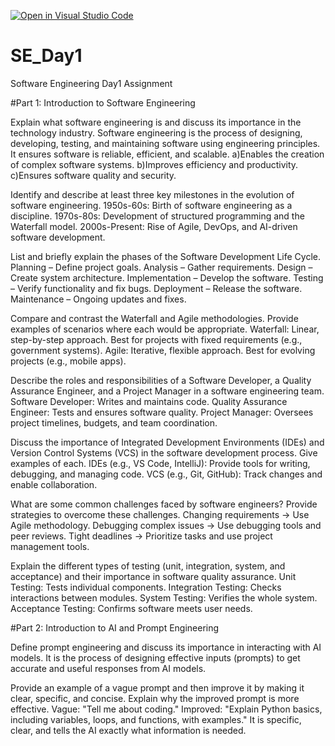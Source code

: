 [![Open in Visual Studio Code](https://classroom.github.com/assets/open-in-vscode-2e0aaae1b6195c2367325f4f02e2d04e9abb55f0b24a779b69b11b9e10269abc.svg)](https://classroom.github.com/online_ide?assignment_repo_id=18363399&assignment_repo_type=AssignmentRepo)
# SE_Day1
Software Engineering Day1 Assignment

#Part 1: Introduction to Software Engineering

Explain what software engineering is and discuss its importance in the technology industry.
Software engineering is the process of designing, developing, testing, and maintaining software using engineering principles. It ensures software is reliable, efficient, and scalable.
a)Enables the creation of complex software systems.
b)Improves efficiency and productivity.
c)Ensures software quality and security.


Identify and describe at least three key milestones in the evolution of software engineering.
1950s-60s: Birth of software engineering as a discipline.
1970s-80s: Development of structured programming and the Waterfall model.
2000s-Present: Rise of Agile, DevOps, and AI-driven software development.


List and briefly explain the phases of the Software Development Life Cycle.
Planning – Define project goals.
Analysis – Gather requirements.
Design – Create system architecture.
Implementation – Develop the software.
Testing – Verify functionality and fix bugs.
Deployment – Release the software.
Maintenance – Ongoing updates and fixes.


Compare and contrast the Waterfall and Agile methodologies. Provide examples of scenarios where each would be appropriate.
Waterfall: Linear, step-by-step approach. Best for projects with fixed requirements (e.g., government systems).
Agile: Iterative, flexible approach. Best for evolving projects (e.g., mobile apps).

Describe the roles and responsibilities of a Software Developer, a Quality Assurance Engineer, and a Project Manager in a software engineering team.
Software Developer: Writes and maintains code.
Quality Assurance Engineer: Tests and ensures software quality.
Project Manager: Oversees project timelines, budgets, and team coordination.


Discuss the importance of Integrated Development Environments (IDEs) and Version Control Systems (VCS) in the software development process. Give examples of each.
IDEs (e.g., VS Code, IntelliJ): Provide tools for writing, debugging, and managing code.
VCS (e.g., Git, GitHub): Track changes and enable collaboration.

What are some common challenges faced by software engineers? Provide strategies to overcome these challenges.
Changing requirements → Use Agile methodology.
Debugging complex issues → Use debugging tools and peer reviews.
Tight deadlines → Prioritize tasks and use project management tools.


Explain the different types of testing (unit, integration, system, and acceptance) and their importance in software quality assurance.
Unit Testing: Tests individual components.
Integration Testing: Checks interactions between modules.
System Testing: Verifies the whole system.
Acceptance Testing: Confirms software meets user needs.

#Part 2: Introduction to AI and Prompt Engineering


Define prompt engineering and discuss its importance in interacting with AI models.
It is the process of designing effective inputs (prompts) to get accurate and useful responses from AI models.


Provide an example of a vague prompt and then improve it by making it clear, specific, and concise. Explain why the improved prompt is more effective.
Vague: "Tell me about coding."
Improved: "Explain Python basics, including variables, loops, and functions, with examples."
It is specific, clear, and tells the AI exactly what information is needed.
